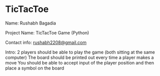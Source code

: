 # TicTacToe


Name: Rushabh Bagadia

Project Name: TicTacToe Game (Python)

Contact info: rushabh2208@gmail.com

Intro:	2 players should be able to play the game (both sitting at the same computer)
	The board should be printed out every time a player makes a move
	You should be able to accept input of the player position and then place a symbol on the board
